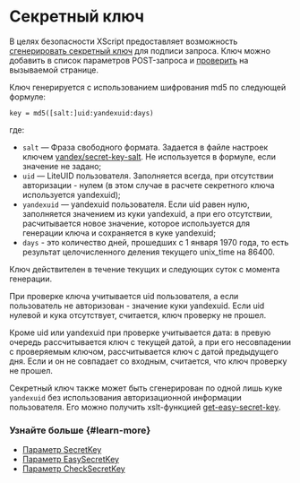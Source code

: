 # Секретный ключ

В целях безопасности XScript предоставляет возможность [сгенерировать секретный ключ](../appendices/xslt-functions.md#get-secret-key) для подписи запроса. Ключ можно добавить в список параметров POST-запроса и [проверить](../appendices/xslt-functions.md#check-secret-key) на вызываемой странице.

Ключ генерируется с использованием шифрования md5 по следующей формуле:

```
key = md5([salt:]uid:yandexuid:days)
```

где:
- `salt` — Фраза свободного формата. Задается в файле настроек ключем [yandex/secret-key-salt](../appendices/config-params.md#yandex-secret-key-sault). Не используется в формуле, если значение не задано;
- `uid` — LiteUID пользователя. Заполняется всегда, при отсутствии авторизации - нулем (в этом случае в расчете секретного ключа используется yandexuid);
- `yandexuid` — yandexuid пользователя. Если uid равен нулю, заполняется значением из куки yandexuid, а при его отсутствии, расчитывается новое значение, которое используется для генерации ключа и сохраняется в куке yandexuid;
- `days` - это количество дней, прошедших с 1 января 1970 года, то есть результат целочисленного деления текущего unix_time на 86400.

Ключ действителен в течение текущих и следующих суток с момента генерации.

При проверке ключа учитывается uid пользователя, а если пользователь не авторизован - значение куки yandexuid. Если uid нулевой и кука отсутствует, считается, ключ проверку не прошел.

Кроме uid или yandexuid при проверке учитывается дата: в превую очередь рассчитывается ключ c текущей датой, а при его несовпадении с проверяемым ключом, рассчитывается ключ с датой предыдущего дня. Если и он не совпадает со входным, считается, что ключ проверку не прошел.

Секретный ключ также может быть сгенерирован по одной лишь куке `yandexuid` без использования авторизационной информации пользователя. Его можно получить xslt-функцией [get-easy-secret-key](../appendices/xslt-functions.md#get-easy-secret-key).


### Узнайте больше {#learn-more}
* [Параметр SecretKey](./parameters-matching-ov.md#secret-key)
* [Параметр EasySecretKey](./parameters-matching-ov.md#easy-secret-key)
* [Параметр CheckSecretKey](./parameters-matching-ov.md#check-secret-key)